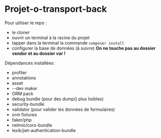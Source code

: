 # Projet-o-transport-back

Pour utiliser le repo :
 - le cloner
 - ouvrir un terminal à la racine du projet
 - tapper dans la terminal la commande ``composer install``
 - configurer la base de données (à suivre) 
**On ne touche pas au dossier vendor et au dossier var !**

Dépendances installées:
- profiler
- annotations
- asset
- --dev maker
- ORM pack
- debug bundle (pour des dump() plus lisibles)
- security-bundle
- validator (pour valider les données de formulaires)
- orm fixtures
- faker/php
- nelmio/cors-bundle
- lexik/jwt-authentication-bundle